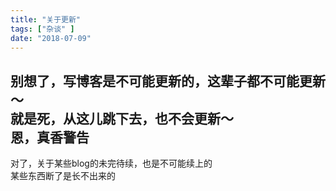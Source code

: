 ```yaml
---
title: "关于更新"
tags: ["杂谈" ]
date: "2018-07-09"
---
```


<!--more-->

别想了，写博客是不可能更新的，这辈子都不可能更新～  
就是死，从这儿跳下去，也不会更新～  
恩，真香警告  
---

对了，关于某些blog的未完待续，也是不可能续上的  
某些东西断了是长不出来的  